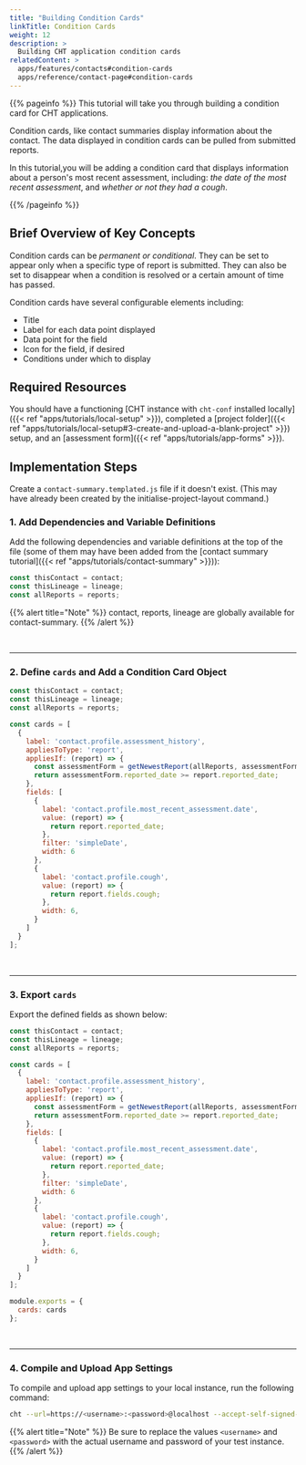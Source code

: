 ```yaml
---
title: "Building Condition Cards"
linkTitle: Condition Cards
weight: 12
description: >
  Building CHT application condition cards
relatedContent: >
  apps/features/contacts#condition-cards
  apps/reference/contact-page#condition-cards
---
```


{{% pageinfo %}}
This tutorial will take you through building a condition card for CHT applications.

Condition cards, like contact summaries display information about the contact. The data displayed in condition cards can be pulled from submitted reports.

In this tutorial,you will be adding a condition card that displays information about a person's most recent assessment, including: *the date of the most recent assessment*, and *whether or not they had a cough*.

{{% /pageinfo %}}

## Brief Overview of Key Concepts

Condition cards can be *permanent or conditional*. They can be set to appear only when a specific type of report is submitted. They can also be set to disappear when a condition is resolved or a certain amount of time has passed.

Condition cards have several configurable elements including:

- Title
- Label for each data point displayed
- Data point for the field
- Icon for the field, if desired
- Conditions under which to display

## Required Resources

You should have a functioning [CHT instance with `cht-conf` installed locally]({{< ref "apps/tutorials/local-setup" >}}), completed a [project folder]({{< ref "apps/tutorials/local-setup#3-create-and-upload-a-blank-project" >}}) setup, and an [assessment form]({{< ref "apps/tutorials/app-forms" >}}).

## Implementation Steps

Create a `contact-summary.templated.js` file if it doesn't exist. (This may have already been created by the initialise-project-layout command.)

### 1. Add Dependencies and Variable Definitions

Add the following dependencies and variable definitions at the top of the file (some of them may have been added from the [contact summary tutorial]({{< ref "apps/tutorials/contact-summary" >}})):

```javascript
const thisContact = contact;
const thisLineage = lineage;
const allReports = reports;
```

{{% alert title="Note" %}} contact, reports, lineage are globally available for contact-summary. {{% /alert %}}

<br clear="all">

 *****

### 2. Define `cards` and Add a Condition Card Object

```javascript
const thisContact = contact;
const thisLineage = lineage;
const allReports = reports;

const cards = [
  {
    label: 'contact.profile.assessment_history',
    appliesToType: 'report',
    appliesIf: (report) => {
      const assessmentForm = getNewestReport(allReports, assessmentForms);
      return assessmentForm.reported_date >= report.reported_date;
    },
    fields: [
      {
        label: 'contact.profile.most_recent_assessment.date',
        value: (report) => { 
          return report.reported_date;
        },
        filter: 'simpleDate',
        width: 6
      },
      {
        label: 'contact.profile.cough',
        value: (report) => {
          return report.fields.cough;
        },
        width: 6,
      }
    ]
  }
];
```

<br clear="all">

 *****

### 3. Export `cards`

Export the defined fields as shown below:

```javascript
const thisContact = contact;
const thisLineage = lineage;
const allReports = reports;

const cards = [
  {
    label: 'contact.profile.assessment_history',
    appliesToType: 'report',
    appliesIf: (report) => {
      const assessmentForm = getNewestReport(allReports, assessmentForms);
      return assessmentForm.reported_date >= report.reported_date;
    },
    fields: [
      {
        label: 'contact.profile.most_recent_assessment.date',
        value: (report) => { 
          return report.reported_date;
        },
        filter: 'simpleDate',
        width: 6
      },
      {
        label: 'contact.profile.cough',
        value: (report) => {
          return report.fields.cough;
        },
        width: 6,
      }
    ]
  }
];

module.exports = {
  cards: cards
};
```

<br clear="all">

 *****

### 4. Compile and Upload App Settings

To compile and upload app settings to your local instance, run the following command:

```zsh
cht --url=https://<username>:<password>@localhost --accept-self-signed-certs compile-app-settings upload-app-settings
```

{{% alert title="Note" %}} Be sure to replace the values `<username>` and `<password>` with the actual username and password of your test instance. {{% /alert %}}
